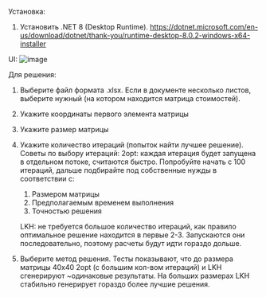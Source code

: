 Установка:

1. Установить .NET 8 (Desktop
   Runtime). https://dotnet.microsoft.com/en-us/download/dotnet/thank-you/runtime-desktop-8.0.2-windows-x64-installer

UI:
![image](https://github.com/glebtyanov/TSP_lkh_2opt/assets/85569847/4d932981-0ee6-4968-bdae-aaa0e70ec415)

Для решения:

1. Выберите файл формата .xlsx. Если в документе несколько листов, выберите нужный (на котором находится матрица
   стоимостей).
2. Укажите координаты первого элемента матрицы
3. Укажите размер матрицы
4. Укажите количество итераций (попыток найти лучшее решение).
   Советы по выбору итераций:
   2opt: каждая итерация будет запущена в отдельном потоке, считаются быстро. Попробуйте начать с 100 итераций, дальше
   подбирайте под собственные нужды в соответствии с:
    1. Размером матрицы
    2. Предполагаемым временем выполнения
    3. Точностью решения

   LKH: не требуется большое количество итераций, как правило оптимальное решение находится в первые 2-3. Запускаются
   они последовательно, поэтому расчеты будут идти гораздо дольше.

6. Выберите метод решения. Тесты показывают, что до размера матрицы 40х40 2opt (с большим кол-вом итераций) и LKH
   сгенерируют ~одинаковые результаты.
   На больших размерах LKH стабильно генерирует гораздо более лучшие решения. 

